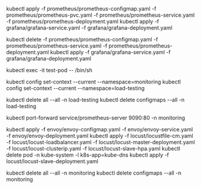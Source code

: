 kubectl apply -f prometheus/prometheus-configmap.yaml -f prometheus/prometheus-pvc.yaml -f prometheus/prometheus-service.yaml -f prometheus/prometheus-deployment.yaml 
kubectl apply -f grafana/grafana-service.yaml -f grafana/grafana-deployment.yaml 

kubectl delete -f prometheus/prometheus-configmap.yaml -f prometheus/prometheus-service.yaml -f prometheus/prometheus-deployment.yaml 
kubectl apply -f grafana/grafana-service.yaml -f grafana/grafana-deployment.yaml 

kubectl exec -it test-pod -- /bin/sh

kubectl config set-context --current --namespace=monitoring
kubectl config set-context --current --namespace=load-testing

kubectl delete all --all -n load-testing
kubectl delete configmaps --all -n load-testing

kubectl port-forward service/prometheus-server 9090:80 -n monitoring

kubectl apply -f envoy/envoy-configmap.yaml -f envoy/envoy-service.yaml  -f envoy/envoy-deployment.yaml
kubectl apply -f locust/locustfile-cm.yaml -f locust/locust-loadbalancer.yaml -f locust/locust-master-deployment.yaml -f locust/locust-clusterip.yaml -f locust/locust-slave-hpa.yaml
kubectl delete pod -n kube-system -l k8s-app=kube-dns
kubectl apply -f locust/locust-slave-deployment.yaml


kubectl delete all --all -n monitoring
kubectl delete configmaps --all -n monitoring
